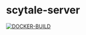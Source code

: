 # scytale-server
[![DOCKER-BUILD](https://github.com/maulik9898/scytale-server/actions/workflows/docker-build.yml/badge.svg)](https://github.com/maulik9898/scytale-server/actions/workflows/docker-build.yml)
